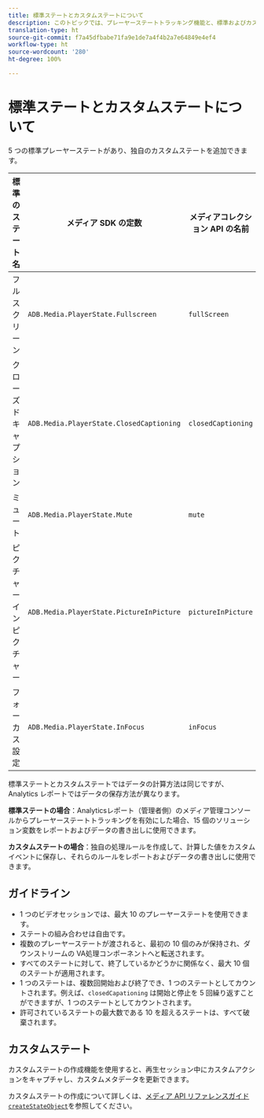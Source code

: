 ```yaml
---
title: 標準ステートとカスタムステートについて
description: このトピックでは、プレーヤーステートトラッキング機能と、標準およびカスタムプレーヤーステートの実装と報告に関する要件やガイドラインについて説明します。
translation-type: ht
source-git-commit: f7a45dfbabe71fa9e1de7a4f4b2a7e64849e4ef4
workflow-type: ht
source-wordcount: '280'
ht-degree: 100%

---
```



# 標準ステートとカスタムステートについて

5 つの標準プレーヤーステートがあり、独自のカスタムステートを追加できます。

| 標準のステート名 | メディア SDK の定数 | メディアコレクション API の名前 |
|-----------------------|------------------------------------------|-----------------------------|
| フルスクリーン | `ADB.Media.PlayerState.Fullscreen` | `fullScreen` |
| クローズドキャプション | `ADB.Media.PlayerState.ClosedCaptioning` | `closedCaptioning` |
| ミュート | `ADB.Media.PlayerState.Mute` | `mute` |
| ピクチャーインピクチャー | `ADB.Media.PlayerState.PictureInPicture` | `pictureInPicture` |
| フォーカス設定 | `ADB.Media.PlayerState.InFocus` | `inFocus` |

標準ステートとカスタムステートではデータの計算方法は同じですが、Analytics レポートではデータの保存方法が異なります。

**標準ステートの場合**：Analyticsレポート（管理者側）のメディア管理コンソールからプレーヤーステートトラッキングを有効にした場合、15 個のソリューション変数をレポートおよびデータの書き出しに使用できます。

**カスタムステートの場合**：独自の処理ルールを作成して、計算した値をカスタムイベントに保存し、それらのルールをレポートおよびデータの書き出しに使用できます。

## ガイドライン

* 1 つのビデオセッションでは、最大 10 のプレーヤーステートを使用できます。
* ステートの組み合わせは自由です。
* 複数のプレーヤーステートが渡されると、最初の 10 個のみが保持され、ダウンストリームの VA処理コンポーネントへと転送されます。
* すべてのステートに対して、終了しているかどうかに関係なく、最大 10 個のステートが適用されます。
* 1 つのステートは、複数回開始および終了でき、1 つのステートとしてカウントされます。例えば、`closedCapationing` は開始と停止を 5 回繰り返すことができますが、1 つのステートとしてカウントされます。
* 許可されているステートの最大数である 10 を超えるステートは、すべて破棄されます。

## カスタムステート

カスタムステートの作成機能を使用すると、再生セッション中にカスタムアクションをキャプチャし、カスタムメタデータを更新できます。

カスタムステートの作成について詳しくは、[メディア API リファレンスガイド`createStateObject`](https://aep-sdks.gitbook.io/docs/using-mobile-extensions/adobe-media-analytics/media-api-reference#createstateobject)を参照してください。
